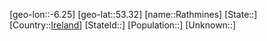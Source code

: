 ﻿---
location: [53.32,-6.25]
type: City
tags:
- geo/City


SpocWebEntityId: 33644
isDeleted: false
confidential: public

---
[geo-lon::-6.25]
[geo-lat::53.32]
[name::Rathmines]
[State::]
[Country::[Ireland](geo/Continent/Europe/Ireland.md)]
[StateId::]
[Population::]
[Unknown::]

